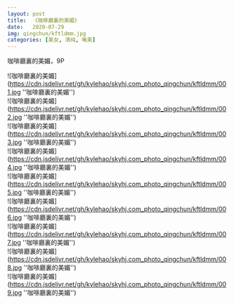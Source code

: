 ```yaml
---
layout: post
title:  《咖啡廳裏的美媚》
date:   2020-07-29
img: qingchun/kftldmm.jpg
categories: [美女, 清纯, 唯美]
---
```


咖啡廳裏的美媚，9P

![咖啡廳裏的美媚](https://cdn.jsdelivr.net/gh/kylehao/skyhj.com_photo_qingchun/kftldmm/001.jpg ''咖啡廳裏的美媚'') <br>
![咖啡廳裏的美媚](https://cdn.jsdelivr.net/gh/kylehao/skyhj.com_photo_qingchun/kftldmm/002.jpg ''咖啡廳裏的美媚'') <br>
![咖啡廳裏的美媚](https://cdn.jsdelivr.net/gh/kylehao/skyhj.com_photo_qingchun/kftldmm/003.jpg ''咖啡廳裏的美媚'') <br>
![咖啡廳裏的美媚](https://cdn.jsdelivr.net/gh/kylehao/skyhj.com_photo_qingchun/kftldmm/004.jpg ''咖啡廳裏的美媚'') <br>
![咖啡廳裏的美媚](https://cdn.jsdelivr.net/gh/kylehao/skyhj.com_photo_qingchun/kftldmm/005.jpg ''咖啡廳裏的美媚'') <br>
![咖啡廳裏的美媚](https://cdn.jsdelivr.net/gh/kylehao/skyhj.com_photo_qingchun/kftldmm/006.jpg ''咖啡廳裏的美媚'') <br>
![咖啡廳裏的美媚](https://cdn.jsdelivr.net/gh/kylehao/skyhj.com_photo_qingchun/kftldmm/007.jpg ''咖啡廳裏的美媚'') <br>
![咖啡廳裏的美媚](https://cdn.jsdelivr.net/gh/kylehao/skyhj.com_photo_qingchun/kftldmm/008.jpg ''咖啡廳裏的美媚'') <br>
![咖啡廳裏的美媚](https://cdn.jsdelivr.net/gh/kylehao/skyhj.com_photo_qingchun/kftldmm/009.jpg ''咖啡廳裏的美媚'') <br>

